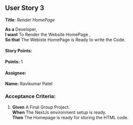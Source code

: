## User Story 3

**Title**: *Render HomePage*

**As a** Developer,  
**I want** To Render the Website HomePage ,  
**So that** The Webiste HomePage is Ready to write the Code.

#### Story Points:
**Points:** 1

#### Assignee: 

**Name:** Ravikumar Patel

### Acceptance Criteria:

1. **Given** A Final Group Project.  
   **When** The NextJs environment setup is ready.  
   **Then** The Homepage is ready for storing the HTML code.


